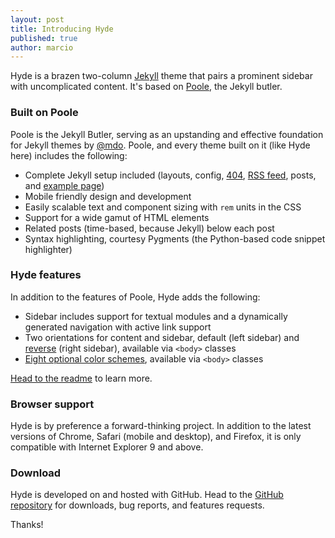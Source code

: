 ```yaml
---
layout: post
title: Introducing Hyde
published: true
author: marcio
---
```


Hyde is a brazen two-column [Jekyll](http://jekyllrb.com) theme that pairs a prominent sidebar with uncomplicated content. It's based on [Poole](http://getpoole.com), the Jekyll butler.

### Built on Poole

Poole is the Jekyll Butler, serving as an upstanding and effective foundation for Jekyll themes by [@mdo](https://twitter.com/mdo). Poole, and every theme built on it (like Hyde here) includes the following:

* Complete Jekyll setup included (layouts, config, [404](/404), [RSS feed](/atom.xml), posts, and [example page](/about))
* Mobile friendly design and development
* Easily scalable text and component sizing with `rem` units in the CSS
* Support for a wide gamut of HTML elements
* Related posts (time-based, because Jekyll) below each post
* Syntax highlighting, courtesy Pygments (the Python-based code snippet highlighter)

### Hyde features

In addition to the features of Poole, Hyde adds the following:

* Sidebar includes support for textual modules and a dynamically generated navigation with active link support
* Two orientations for content and sidebar, default (left sidebar) and [reverse](https://github.com/poole/lanyon#reverse-layout) (right sidebar), available via `<body>` classes
* [Eight optional color schemes](https://github.com/poole/hyde#themes), available via `<body>` classes

[Head to the readme](https://github.com/poole/hyde#readme) to learn more.

### Browser support

Hyde is by preference a forward-thinking project. In addition to the latest versions of Chrome, Safari (mobile and desktop), and Firefox, it is only compatible with Internet Explorer 9 and above.

### Download

Hyde is developed on and hosted with GitHub. Head to the <a href="https://github.com/poole/hyde">GitHub repository</a> for downloads, bug reports, and features requests.

Thanks!
